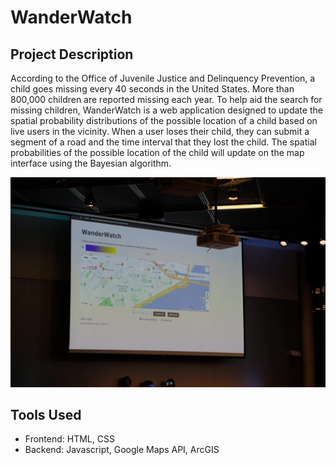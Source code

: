 # WanderWatch

## Project Description
According to the Office of Juvenile Justice and Delinquency Prevention, a child goes missing every 40 seconds in the United States. More than 800,000 children are reported missing each year. To help aid the search for missing children, WanderWatch is a web application designed to update the spatial probability distributions of the possible location of a child based on live users in the vicinity. When a user loses their child, they can submit a segment of a road and the time interval that they lost the child. The spatial probabilities of the possible location of the child will update on the map interface using the Bayesian algorithm.

<p align="center">
  <img src="demo-image.JPG" width="600">
</p>

## Tools Used
* Frontend: HTML, CSS
* Backend: Javascript, Google Maps API, ArcGIS
